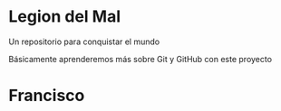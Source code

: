 # Legion del Mal
Un repositorio para conquistar el mundo

Básicamente aprenderemos más sobre Git y GitHub con este proyecto


# Francisco